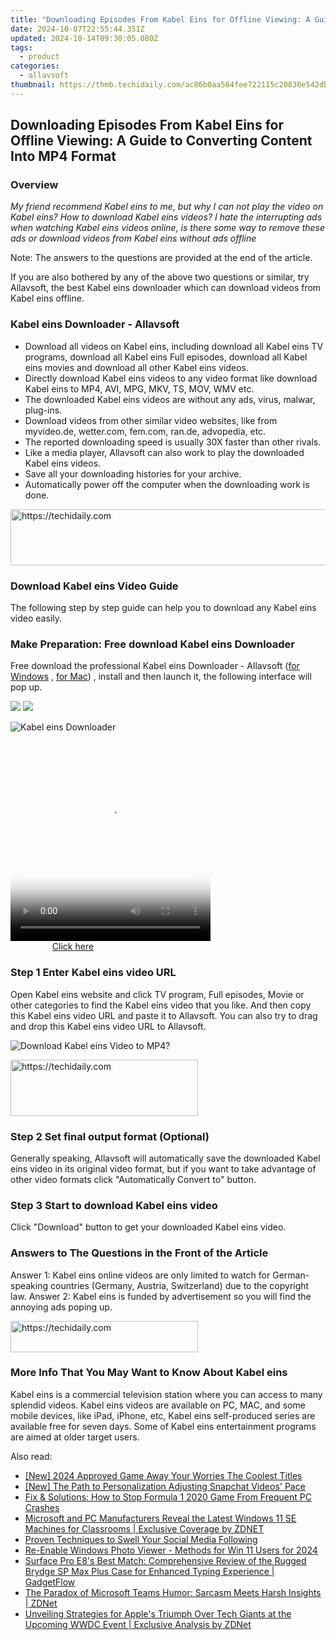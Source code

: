 ```yaml
---
title: "Downloading Episodes From Kabel Eins for Offline Viewing: A Guide to Converting Content Into MP4 Format"
date: 2024-10-07T22:55:44.351Z
updated: 2024-10-14T09:30:05.080Z
tags:
  - product
categories:
  - allavsoft
thumbnail: https://thmb.techidaily.com/ac86b0aa564fee722115c20830e542db073002bfbdd584be2acd66419238b8a6.png
---
```


## Downloading Episodes From Kabel Eins for Offline Viewing: A Guide to Converting Content Into MP4 Format

### Overview

_My friend recommend Kabel eins to me, but why I can not play the video on Kabel eins? How to download Kabel eins videos?_ _I hate the interrupting ads when watching Kabel eins videos online, is there some way to remove these ads or download videos from Kabel eins without ads offline_

Note: The answers to the questions are provided at the end of the article.

If you are also bothered by any of the above two questions or similar, try Allavsoft, the best Kabel eins downloader which can download videos from Kabel eins offline.

### Kabel eins Downloader - Allavsoft

* Download all videos on Kabel eins, including download all Kabel eins TV programs, download all Kabel eins Full episodes, download all Kabel eins movies and download all other Kabel eins videos.
* Directly download Kabel eins videos to any video format like download Kabel eins to MP4, AVI, MPG, MKV, TS, MOV, WMV etc.
* The downloaded Kabel eins videos are without any ads, virus, malwar, plug-ins.
* Download videos from other similar video websites, like from myvideo.de, wetter.com, fem.com, ran.de, advopedia, etc.
* The reported downloading speed is usually 30X faster than other rivals.
* Like a media player, Allavsoft can also work to play the downloaded Kabel eins videos.
* Save all your downloading histories for your archive.
* Automatically power off the computer when the downloading work is done.

<!-- affiliate ads begin -->
<a href="https://appsumo.8odi.net/c/5597632/2118325/7443" target="_top" id="2118325">
  <img src="//a.impactradius-go.com/display-ad/7443-2118325" border="0" alt="https://techidaily.com" width="728" height="90"/>
</a>
<img height="0" width="0" src="https://appsumo.8odi.net/i/5597632/2118325/7443" style="position:absolute;visibility:hidden;" border="0" />
<!-- affiliate ads end -->

### Download Kabel eins Video Guide

The following step by step guide can help you to download any Kabel eins video easily.

### Make Preparation: Free download Kabel eins Downloader

Free download the professional Kabel eins Downloader - Allavsoft ([for Windows](https://tools.techidaily.com/allavsoft/products/) , [for Mac](https://tools.techidaily.com/allavsoft/products/)) , install and then launch it, the following interface will pop up.

[![](https://www.allavsoft.com/how-to/../images/how-to/free-download-win.jpg)](https://tools.techidaily.com/allavsoft/products/) [![](https://www.allavsoft.com/how-to/../images/how-to/free-download-mac.jpg)](https://tools.techidaily.com/allavsoft/products/)

![Kabel eins Downloader](https://www.allavsoft.com/how-to/../images/allavsoft/screen-shot-600.jpg)

<!-- affiliate ads begin -->
<span id="1498635">
					<video width="320" height="320" style="cursor:pointer"
           poster="//a.impactradius-go.com/display-clicktoplayimage/1498635.png"
           onclick="if(!this.playClicked){this.play();this.setAttribute('controls',true);this.playClicked=true;}">
	   <source src="//a.impactradius-go.com/display-ad/17326-1498635">
	   <img src="//a.impactradius-go.com/display-clicktoplayimage/1498635.png" style="border: none; height: 100%; width: 100%; object-fit: contain">
	</video>
	<div style="width:200px;text-align:center"><a href="javascript:window.open(decodeURIComponent('https%3A%2F%2Fancheer.sjv.io%2Fc%2F5597632%2F1498635%2F17326'), '_blank');void(0);">Click here</a></div>
</span>
<img height="0" width="0" src="https://imp.pxf.io/i/5597632/1498635/17326" style="position:absolute;visibility:hidden;" border="0" />
<!-- affiliate ads end -->

### Step 1 Enter Kabel eins video URL

Open Kabel eins website and click TV program, Full episodes, Movie or other categories to find the Kabel eins video that you like. And then copy this Kabel eins video URL and paste it to Allavsoft. You can also try to drag and drop this Kabel eins video URL to Allavsoft.

![Download Kabel eins Video to MP4?](https://www.allavsoft.com/how-to/../images/how-to/download-rtmp-video/download-rtmp-video.jpg)

<!-- affiliate ads begin -->
<a href="https://united.elfm.net/c/5597632/2139557/4704" target="_top" id="2139557">
  <img src="//a.impactradius-go.com/display-ad/4704-2139557" border="0" alt="https://techidaily.com" width="300" height="90"/>
</a>
<img height="0" width="0" src="https://united.elfm.net/i/5597632/2139557/4704" style="position:absolute;visibility:hidden;" border="0" />
<!-- affiliate ads end -->

### Step 2 Set final output format (Optional)

Generally speaking, Allavsoft will automatically save the downloaded Kabel eins video in its original video format, but if you want to take advantage of other video formats click "Automatically Convert to" button.

### Step 3 Start to download Kabel eins video

Click "Download" button to get your downloaded Kabel eins video.

### Answers to The Questions in the Front of the Article

Answer 1: Kabel eins online videos are only limited to watch for German-speaking countries (Germany, Austria, Switzerland) due to the copyright law. Answer 2: Kabel eins is funded by advertisement so you will find the annoying ads poping up.

<!-- affiliate ads begin -->
<a href="https://25home.pxf.io/c/5597632/2148642/16836" target="_top" id="2148642">
  <img src="//a.impactradius-go.com/display-ad/16836-2148642" border="0" alt="https://techidaily.com" width="300" height="50"/>
</a>
<img height="0" width="0" src="https://25home.pxf.io/i/5597632/2148642/16836" style="position:absolute;visibility:hidden;" border="0" />
<!-- affiliate ads end -->

### More Info That You May Want to Know About Kabel eins

Kabel eins is a commercial television station where you can access to many splendid videos. Kabel eins videos are available on PC, MAC, and some mobile devices, like iPad, iPhone, etc, Kabel eins self-produced series are available free for seven days. Some of Kabel eins entertainment programs are aimed at older target users.

<ins class="adsbygoogle"
     style="display:block"
     data-ad-format="autorelaxed"
     data-ad-client="ca-pub-7571918770474297"
     data-ad-slot="1223367746"></ins>

<ins class="adsbygoogle"
     style="display:block"
     data-ad-client="ca-pub-7571918770474297"
     data-ad-slot="8358498916"
     data-ad-format="auto"
     data-full-width-responsive="true"></ins>

<span class="atpl-alsoreadstyle">Also read:</span>
<div><ul>
<li><a href="https://on-screen-recording.techidaily.com/new-2024-approved-game-away-your-worries-the-coolest-titles/"><u>[New] 2024 Approved Game Away Your Worries The Coolest Titles</u></a></li>
<li><a href="https://fox-blue.techidaily.com/new-the-path-to-personalization-adjusting-snapchat-videos-pace/"><u>[New] The Path to Personalization Adjusting Snapchat Videos' Pace</u></a></li>
<li><a href="https://win-blog.techidaily.com/fix-and-solutions-how-to-stop-formula-1-2020-game-from-frequent-pc-crashes/"><u>Fix & Solutions: How to Stop Formula 1 2020 Game From Frequent PC Crashes</u></a></li>
<li><a href="https://win-premium.techidaily.com/microsoft-and-pc-manufacturers-reveal-the-latest-windows-11-se-machines-for-classrooms-exclusive-coverage-by-zdnet/"><u>Microsoft and PC Manufacturers Reveal the Latest Windows 11 SE Machines for Classrooms | Exclusive Coverage by ZDNET</u></a></li>
<li><a href="https://instagram-video-files.techidaily.com/proven-techniques-to-swell-your-social-media-following/"><u>Proven Techniques to Swell Your Social Media Following</u></a></li>
<li><a href="https://extra-skills.techidaily.com/re-enable-windows-photo-viewer-methods-for-win-11-users-for-2024/"><u>Re-Enable Windows Photo Viewer - Methods for Win 11 Users for 2024</u></a></li>
<li><a href="https://win-premium.techidaily.com/surface-pro-e8s-best-match-comprehensive-review-of-the-rugged-brydge-sp-max-plus-case-for-enhanced-typing-experience-gadgetflow/"><u>Surface Pro E8's Best Match: Comprehensive Review of the Rugged Brydge SP Max Plus Case for Enhanced Typing Experience | GadgetFlow</u></a></li>
<li><a href="https://win-premium.techidaily.com/the-paradox-of-microsoft-teams-humor-sarcasm-meets-harsh-insights-zdnet/"><u>The Paradox of Microsoft Teams Humor: Sarcasm Meets Harsh Insights | ZDNet</u></a></li>
<li><a href="https://win-premium.techidaily.com/unveiling-strategies-for-apples-triumph-over-tech-giants-at-the-upcoming-wwdc-event-exclusive-analysis-by-zdnet/"><u>Unveiling Strategies for Apple's Triumph Over Tech Giants at the Upcoming WWDC Event | Exclusive Analysis by ZDNet</u></a></li>
</ul></div>

